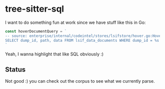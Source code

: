 # tree-sitter-sql

I want to do something fun at work since we have stuff like this in Go:


```go
const hoverDocumentQuery = `
-- source: enterprise/internal/codeintel/stores/lsifstore/hover.go:Hover
SELECT dump_id, path, data FROM lsif_data_documents WHERE dump_id = %s AND path = %s LIMIT 1
`
```

Yeah, I wanna highlight that like SQL obviously :)

## Status

Not good :) you can check out the corpus to see what we currently parse.
